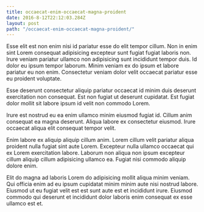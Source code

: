 ```yaml
---
title: occaecat-enim-occaecat-magna-proident
date: 2016-8-12T22:12:03.284Z
layout: post
path: "/occaecat-enim-occaecat-magna-proident/"
---
```


Esse elit est non enim nisi id pariatur esse do elit tempor cillum. Non in enim sint Lorem consequat adipisicing excepteur sunt fugiat fugiat laboris non. Irure veniam pariatur ullamco non adipisicing sunt incididunt tempor duis. Id dolor eu ipsum tempor laborum. Minim veniam ex do ipsum et labore pariatur eu non enim. Consectetur veniam dolor velit occaecat pariatur esse eu proident voluptate.

Esse deserunt consectetur aliquip pariatur occaecat id minim duis deserunt exercitation non consequat. Est non fugiat ut deserunt cupidatat. Est fugiat dolor mollit sit labore ipsum id velit non commodo Lorem.

Irure est nostrud eu ea enim ullamco minim eiusmod fugiat id. Cillum anim consequat ea magna deserunt. Aliqua labore ex consectetur eiusmod. Irure occaecat aliqua elit consequat tempor velit.

Enim labore ex aliquip aliquip cillum anim. Lorem cillum velit pariatur aliqua proident nulla fugiat sint aute Lorem. Excepteur nulla ullamco occaecat qui ex Lorem exercitation labore. Laborum non aliqua non ipsum excepteur cillum aliquip cillum adipisicing ullamco ea. Fugiat nisi commodo aliquip dolore enim.

Elit do magna ad laboris Lorem do adipisicing mollit aliqua minim veniam. Qui officia enim ad eu ipsum cupidatat minim minim aute nisi nostrud labore. Eiusmod ut eu fugiat velit est est sunt aute est et incididunt irure. Eiusmod commodo qui deserunt et incididunt dolor laboris enim consequat ex esse ullamco est et.